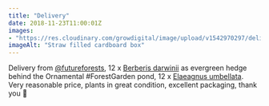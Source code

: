 ```yaml
---
title: "Delivery"
date: 2018-11-23T11:00:01Z
images: 
- "https://res.cloudinary.com/growdigital/image/upload/v1542970297/delivery-berberis-elaeagnus-F6DB1274.jpg"
imageAlt: "Straw filled cardboard box"
---
```


Delivery from [@futureforests](https://twitter.com/futureforests), 12 x [Berberis darwinii](https://pfaf.org/user/plant.aspx?latinname=Berberis+darwinii) as evergreen hedge behind the Ornamental #ForestGarden pond, 12 x [Elaeagnus umbellata](https://pfaf.org/user/plant.aspx?latinname=Elaeagnus+umbellata). Very reasonable price, plants in great condition, excellent packaging, thank you 🙂
